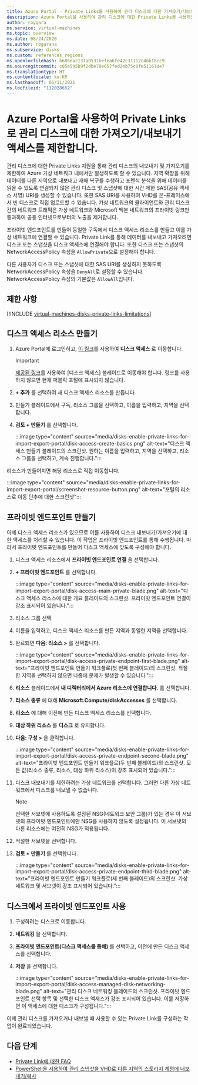 ```yaml
---
title: Azure Portal - Private Links를 사용하여 관리 디스크에 대한 가져오기/내보내기 액세스 제한
description: Azure Portal을 사용하여 관리 디스크에 대한 Private Links를 사용하도록 설정합니다. 가상 네트워크 내에서 디스크를 안전하게 내보내고 가져올 수 있습니다.
author: roygara
ms.service: virtual-machines
ms.topic: overview
ms.date: 08/24/2020
ms.author: rogarana
ms.subservice: disks
ms.custom: references_regions
ms.openlocfilehash: b686eac137a0531befea6fe42c31112c46b18cc9
ms.sourcegitcommit: c05e595b9f2dbe78e657fed2eb75c8fe511610e7
ms.translationtype: HT
ms.contentlocale: ko-KR
ms.lasthandoff: 06/11/2021
ms.locfileid: "112028652"
---
```

# <a name="use-the-azure-portal-to-restrict-importexport-access-for-managed-disks-with-private-links"></a>Azure Portal을 사용하여 Private Links로 관리 디스크에 대한 가져오기/내보내기 액세스를 제한합니다.

관리 디스크에 대한 Private Links 지원을 통해 관리 디스크의 내보내기 및 가져오기를 제한하여 Azure 가상 네트워크 내에서만 발생하도록 할 수 있습니다. 지역 확장을 위해 데이터를 다른 지역으로 내보내고 재해 복구를 수행하고 포렌식 분석을 위해 데이터를 읽을 수 있도록 연결되지 않은 관리 디스크 및 스냅샷에 대한 시간 제한 SAS(공유 액세스 서명) URI를 생성할 수 있습니다. 또한 SAS URI를 사용하여 VHD를 온-프레미스에서 빈 디스크로 직접 업로드할 수 있습니다. 가상 네트워크의 클라이언트와 관리 디스크 간의 네트워크 트래픽은 가상 네트워크와 Microsoft 백본 네트워크의 프라이빗 링크만 통과하여 공용 인터넷으로부터의 노출을 제거합니다.

프라이빗 엔드포인트를 만들어 동일한 구독에서 디스크 액세스 리소스를 만들고 이를 가상 네트워크에 연결할 수 있습니다. Private Link를 통해 데이터를 내보내고 가져오려면 디스크 또는 스냅샷을 디스크 액세스에 연결해야 합니다. 또한 디스크 또는 스냅샷의 NetworkAccessPolicy 속성을 `AllowPrivate`으로 설정해야 합니다. 

다른 사용자가 디스크 또는 스냅샷에 대한 SAS URI를 생성하지 못하도록 NetworkAccessPolicy 속성을 `DenyAll`로 설정할 수 있습니다. NetworkAccessPolicy 속성의 기본값은 `AllowAll`입니다.

## <a name="limitations"></a>제한 사항

[!INCLUDE [virtual-machines-disks-private-links-limitations](../../includes/virtual-machines-disks-private-links-limitations.md)]


## <a name="create-a-disk-access-resource"></a>디스크 액세스 리소스 만들기

1. Azure Portal에 로그인하고, [이 링크](https://aka.ms/disksprivatelinks)를 사용하여 **디스크 액세스** 로 이동합니다.

    > [!IMPORTANT]
    > [제공된 링크](https://aka.ms/disksprivatelinks)를 사용하여 [디스크 액세스] 블레이드로 이동해야 합니다. 링크를 사용하지 않으면 현재 퍼블릭 포털에 표시되지 않습니다.

1. **+ 추가** 를 선택하여 새 디스크 액세스 리소스를 만듭니다.
1. 만들기 블레이드에서 구독, 리소스 그룹을 선택하고, 이름을 입력하고, 지역을 선택합니다.
1. **검토 + 만들기** 를 선택합니다.

    :::image type="content" source="media/disks-enable-private-links-for-import-export-portal/disk-access-create-basics.png" alt-text="디스크 액세스 만들기 블레이드의 스크린샷. 원하는 이름을 입력하고, 지역을 선택하고, 리소스 그룹을 선택하고, 계속 진행합니다.":::

리소스가 만들어지면 해당 리소스로 직접 이동합니다.

:::image type="content" source="media/disks-enable-private-links-for-import-export-portal/screenshot-resource-button.png" alt-text="포털의 리소스로 이동 단추에 대한 스크린샷":::

## <a name="create-a-private-endpoint"></a>프라이빗 엔드포인트 만들기

이제 디스크 액세스 리소스가 있으므로 이를 사용하여 디스크 내보내기/가져오기에 대한 액세스를 처리할 수 있습니다. 이 작업은 프라이빗 엔드포인트를 통해 수행됩니다. 따라서 프라이빗 엔드포인트를 만들어 디스크 액세스에 맞도록 구성해야 합니다.

1. 디스크 액세스 리소스에서 **프라이빗 엔드포인트 연결** 을 선택합니다.
1. **+ 프라이빗 엔드포인트** 를 선택합니다.

    :::image type="content" source="media/disks-enable-private-links-for-import-export-portal/disk-access-main-private-blade.png" alt-text="디스크 액세스 리소스에 대한 개요 블레이드의 스크린샷. 프라이빗 엔드포인트 연결이 강조 표시되어 있습니다.":::

1. 리소스 그룹 선택
1. 이름을 입력하고, 디스크 액세스 리소스를 만든 지역과 동일한 지역을 선택합니다.
1. 완료되면 **다음: 리소스 >** 를 선택합니다.

    :::image type="content" source="media/disks-enable-private-links-for-import-export-portal/disk-access-private-endpoint-first-blade.png" alt-text="프라이빗 엔드포인트 만들기 워크플로(첫 번째 블레이드)의 스크린샷. 적절한 지역을 선택하지 않으면 나중에 문제가 발생할 수 있습니다.":::

1. **리소스** 블레이드에서 **내 디렉터리에서 Azure 리소스에 연결합니다.** 를 선택합니다.
1. **리소스 종류** 에 대해 **Microsoft.Compute/diskAccesses** 를 선택합니다.
1. **리소스** 에 대해 이전에 만든 디스크 액세스 리소스를 선택합니다.
1. **대상 하위 리소스** 를 **디스크** 로 유지합니다.
1. **다음: 구성 >** 을 클릭합니다.

    :::image type="content" source="media/disks-enable-private-links-for-import-export-portal/disk-access-private-endpoint-second-blade.png" alt-text="프라이빗 엔드포인트 만들기 워크플로(두 번째 블레이드)의 스크린샷. 모든 값(리소스 종류, 리소스, 대상 하위 리소스)이 강조 표시되어 있습니다.":::

1. 디스크 내보내기를 제한하려는 가상 네트워크를 선택합니다. 그러면 다른 가상 네트워크에서 디스크를 내보낼 수 없습니다.

    > [!NOTE]
    > 선택한 서브넷에 사용하도록 설정된 NSG(네트워크 보안 그룹)가 있는 경우 이 서브넷의 프라이빗 엔드포인트에만 NSG를 사용하지 않도록 설정됩니다. 이 서브넷의 다른 리소스에는 여전히 NSG가 적용됩니다.

1. 적절한 서브넷을 선택합니다.
1. **검토 + 만들기** 를 선택합니다.

    :::image type="content" source="media/disks-enable-private-links-for-import-export-portal/disk-access-private-endpoint-third-blade.png" alt-text="프라이빗 엔드포인트 만들기 워크플로(세 번째 블레이드)의 스크린샷. 가상 네트워크 및 서브넷이 강조 표시되어 있습니다.":::

## <a name="enable-private-endpoint-on-your-disk"></a>디스크에서 프라이빗 엔드포인트 사용

1. 구성하려는 디스크로 이동합니다.
1. **네트워킹** 을 선택합니다.
1. **프라이빗 엔드포인트(디스크 액세스를 통해)** 를 선택하고, 이전에 만든 디스크 액세스를 선택합니다.
1. **저장** 을 선택합니다.

    :::image type="content" source="media/disks-enable-private-links-for-import-export-portal/disk-access-managed-disk-networking-blade.png" alt-text="관리 디스크 네트워킹 블레이드의 스크린샷. 프라이빗 엔드포인트 선택 항목 및 선택한 디스크 액세스가 강조 표시되어 있습니다. 이를 저장하면 이 액세스에 대한 디스크가 구성됩니다.":::

이제 관리 디스크를 가져오거나 내보낼 때 사용할 수 있는 Private Link를 구성하는 작업이 완료되었습니다.

## <a name="next-steps"></a>다음 단계

- [Private Link에 대한 FAQ](/azure/virtual-machines/faq-for-disks#private-links-for-securely-exporting-and-importing-managed-disks)
- [PowerShell을 사용하여 관리 스냅샷을 VHD로 다른 지역의 스토리지 계정에 내보내기/복사](/previous-versions/azure/virtual-machines/scripts/virtual-machines-powershell-sample-copy-snapshot-to-storage-account)